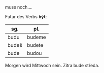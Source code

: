 muss noch....

Futur des Verbs **být**:

| sg.   | pl.    |
| ----- | ------ |
| budu  | budeme |
| budeš | budete |
| bude  | budou  |
Morgen wird Mittwoch sein. Zítra bude středa.